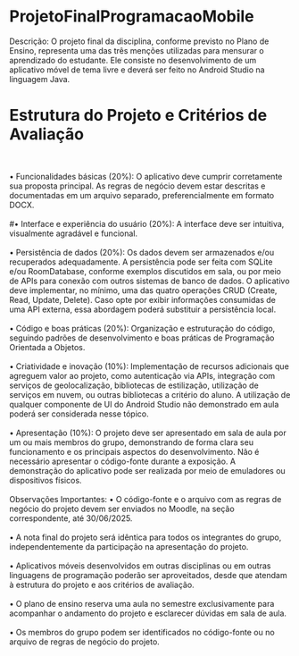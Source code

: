 # ProjetoFinalProgramacaoMobile
Descrição: O projeto final da disciplina, conforme previsto no Plano de Ensino, representa uma das três menções utilizadas para mensurar o aprendizado do estudante. 
Ele consiste no desenvolvimento de um aplicativo móvel de tema livre e deverá ser feito no Android Studio na linguagem Java.
<br>
# Estrutura do Projeto e Critérios de Avaliação
<br>

•	Funcionalidades básicas (20%): O aplicativo deve cumprir corretamente sua proposta principal. As regras de negócio devem estar descritas e documentadas em um arquivo separado, preferencialmente em formato DOCX.
<br> <br>
#•	Interface e experiência do usuário (20%): A interface deve ser intuitiva, visualmente agradável e funcional.
<br><br>
•	Persistência de dados (20%): Os dados devem ser armazenados e/ou recuperados adequadamente. A persistência pode ser feita com SQLite e/ou RoomDatabase, conforme exemplos discutidos em sala, ou por meio de APIs para conexão com outros sistemas de banco de dados. O aplicativo deve implementar, no mínimo, uma das quatro operações CRUD (Create, Read, Update, Delete). Caso opte por exibir informações consumidas de uma API externa, essa abordagem poderá substituir a persistência local.
<br><br>
•	Código e boas práticas (20%): Organização e estruturação do código, seguindo padrões de desenvolvimento e boas práticas de Programação Orientada a Objetos.
<br><br>
•	Criatividade e inovação (10%): Implementação de recursos adicionais que agreguem valor ao projeto, como autenticação via APIs, integração com serviços de geolocalização, bibliotecas de estilização, utilização de serviços em nuvem, ou outras bibliotecas a critério do aluno. A utilização de qualquer componente de UI do Android Studio não demonstrado em aula poderá ser considerada nesse tópico.
<br><br>
•	Apresentação (10%): O projeto deve ser apresentado em sala de aula por um ou mais membros do grupo, demonstrando de forma clara seu funcionamento e os principais aspectos do desenvolvimento. Não é necessário apresentar o código-fonte durante a exposição. A demonstração do aplicativo pode ser realizada por meio de emuladores ou dispositivos físicos.
<br><br>
Observações Importantes:
•	O código-fonte e o arquivo com as regras de negócio do projeto devem ser enviados no Moodle, na seção correspondente, até 30/06/2025.
<br><br>
•	A nota final do projeto será idêntica para todos os integrantes do grupo, independentemente da participação na apresentação do projeto.
<br><br>
•	Aplicativos móveis desenvolvidos em outras disciplinas ou em outras linguagens de programação poderão ser aproveitados, desde que atendam à estrutura do projeto e aos critérios de avaliação.
<br><br>
•	O plano de ensino reserva uma aula no semestre exclusivamente para acompanhar o andamento do projeto e esclarecer dúvidas em sala de aula.
<br><br>
•	Os membros do grupo podem ser identificados no código-fonte ou no arquivo de regras de negócio do projeto.


